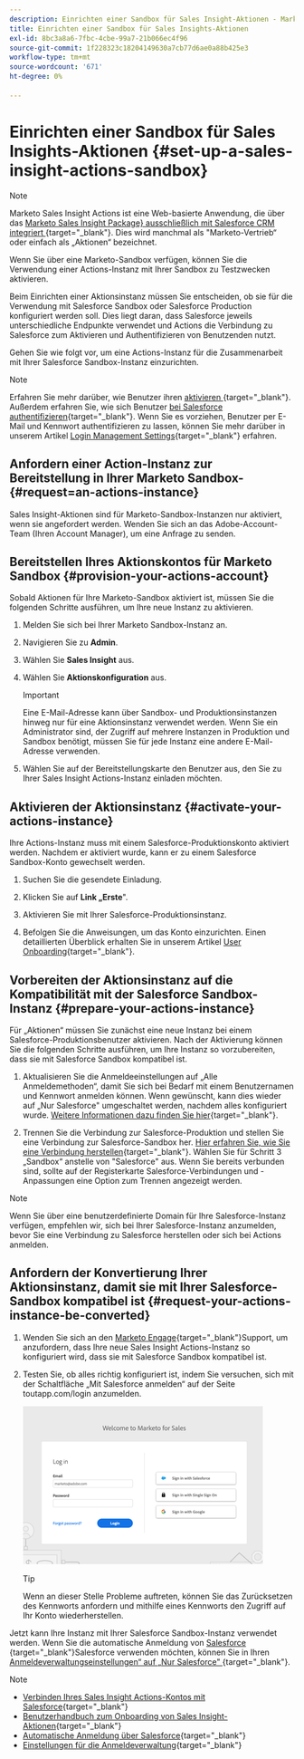 ```yaml
---
description: Einrichten einer Sandbox für Sales Insight-Aktionen - Marketo-Dokumente - Produktdokumentation
title: Einrichten einer Sandbox für Sales Insights-Aktionen
exl-id: 8bc3a8a6-7fbc-4cbe-99a7-21b066ec4f96
source-git-commit: 1f228323c18204149630a7cb77d6ae0a88b425e3
workflow-type: tm+mt
source-wordcount: '671'
ht-degree: 0%

---
```


# Einrichten einer Sandbox für Sales Insights-Aktionen {#set-up-a-sales-insight-actions-sandbox}

>[!NOTE]
>
>Marketo Sales Insight Actions ist eine Web-basierte Anwendung, die über das [Marketo Sales Insight Package} ausschließlich mit Salesforce CRM integriert ](/help/marketo/product-docs/marketo-sales-insight/msi-for-salesforce/installation/install-marketo-sales-insight-package-in-salesforce-appexchange.md){target="_blank"}. Dies wird manchmal als &quot;Marketo-Vertrieb“ oder einfach als „Aktionen“ bezeichnet.

Wenn Sie über eine Marketo-Sandbox verfügen, können Sie die Verwendung einer Actions-Instanz mit Ihrer Sandbox zu Testzwecken aktivieren.

Beim Einrichten einer Aktionsinstanz müssen Sie entscheiden, ob sie für die Verwendung mit Salesforce Sandbox oder Salesforce Production konfiguriert werden soll. Dies liegt daran, dass Salesforce jeweils unterschiedliche Endpunkte verwendet und Actions die Verbindung zu Salesforce zum Aktivieren und Authentifizieren von Benutzenden nutzt.

Gehen Sie wie folgt vor, um eine Actions-Instanz für die Zusammenarbeit mit Ihrer Salesforce Sandbox-Instanz einzurichten.

>[!NOTE]
>
>Erfahren Sie mehr darüber, wie Benutzer ihren [ aktivieren ](/help/marketo/product-docs/marketo-sales-insight/actions/getting-started/sales-insight-actions-user-onboarding-checklist.md){target="_blank"}. Außerdem erfahren Sie, wie sich Benutzer [bei Salesforce authentifizieren](/help/marketo/product-docs/marketo-sales-insight/actions/admin/auto-login-from-salesforce.md){target="_blank"}. Wenn Sie es vorziehen, Benutzer per E-Mail und Kennwort authentifizieren zu lassen, können Sie mehr darüber in unserem Artikel [Login Management Settings](/help/marketo/product-docs/marketo-sales-insight/actions/admin/login-management-settings.md){target="_blank"} erfahren.

## Anfordern einer Action-Instanz zur Bereitstellung in Ihrer Marketo Sandbox-{#request=an-actions-instance}

Sales Insight-Aktionen sind für Marketo-Sandbox-Instanzen nur aktiviert, wenn sie angefordert werden. Wenden Sie sich an das Adobe-Account-Team (Ihren Account Manager), um eine Anfrage zu senden.

## Bereitstellen Ihres Aktionskontos für Marketo Sandbox {#provision-your-actions-account}

Sobald Aktionen für Ihre Marketo-Sandbox aktiviert ist, müssen Sie die folgenden Schritte ausführen, um Ihre neue Instanz zu aktivieren.

1. Melden Sie sich bei Ihrer Marketo Sandbox-Instanz an.

1. Navigieren Sie zu **Admin**.

1. Wählen Sie **Sales Insight** aus.

1. Wählen Sie **Aktionskonfiguration** aus.

   >[!IMPORTANT]
   >
   >Eine E-Mail-Adresse kann über Sandbox- und Produktionsinstanzen hinweg nur für eine Aktionsinstanz verwendet werden. Wenn Sie ein Administrator sind, der Zugriff auf mehrere Instanzen in Produktion und Sandbox benötigt, müssen Sie für jede Instanz eine andere E-Mail-Adresse verwenden.

1. Wählen Sie auf der Bereitstellungskarte den Benutzer aus, den Sie zu Ihrer Sales Insight Actions-Instanz einladen möchten.

## Aktivieren der Aktionsinstanz {#activate-your-actions-instance}

Ihre Actions-Instanz muss mit einem Salesforce-Produktionskonto aktiviert werden. Nachdem er aktiviert wurde, kann er zu einem Salesforce Sandbox-Konto gewechselt werden.

1. Suchen Sie die gesendete Einladung.

1. Klicken Sie auf **Link „Erste**&quot;.

1. Aktivieren Sie mit Ihrer Salesforce-Produktionsinstanz.

1. Befolgen Sie die Anweisungen, um das Konto einzurichten. Einen detaillierten Überblick erhalten Sie in unserem Artikel [User Onboarding](/help/marketo/product-docs/marketo-sales-insight/actions/getting-started/sales-insight-actions-user-onboarding-guide.md){target="_blank"}.

## Vorbereiten der Aktionsinstanz auf die Kompatibilität mit der Salesforce Sandbox-Instanz {#prepare-your-actions-instance}

Für „Aktionen“ müssen Sie zunächst eine neue Instanz bei einem Salesforce-Produktionsbenutzer aktivieren. Nach der Aktivierung können Sie die folgenden Schritte ausführen, um Ihre Instanz so vorzubereiten, dass sie mit Salesforce Sandbox kompatibel ist.

1. Aktualisieren Sie die Anmeldeeinstellungen auf „Alle Anmeldemethoden“, damit Sie sich bei Bedarf mit einem Benutzernamen und Kennwort anmelden können. Wenn gewünscht, kann dies wieder auf „Nur Salesforce&quot; umgeschaltet werden, nachdem alles konfiguriert wurde. [Weitere Informationen dazu finden Sie hier](/help/marketo/product-docs/marketo-sales-insight/actions/admin/login-management-settings.md){target="_blank"}.

1. Trennen Sie die Verbindung zur Salesforce-Produktion und stellen Sie eine Verbindung zur Salesforce-Sandbox her. [Hier erfahren Sie, wie Sie eine Verbindung herstellen](/help/marketo/product-docs/marketo-sales-insight/actions/crm/salesforce-integration/connect-your-sales-insight-actions-account-to-salesforce.md){target="_blank"}. Wählen Sie für Schritt 3 „Sandbox“ anstelle von &quot;Salesforce&quot; aus. Wenn Sie bereits verbunden sind, sollte auf der Registerkarte Salesforce-Verbindungen und -Anpassungen eine Option zum Trennen angezeigt werden.

>[!NOTE]
>
>Wenn Sie über eine benutzerdefinierte Domain für Ihre Salesforce-Instanz verfügen, empfehlen wir, sich bei Ihrer Salesforce-Instanz anzumelden, bevor Sie eine Verbindung zu Salesforce herstellen oder sich bei Actions anmelden.

## Anfordern der Konvertierung Ihrer Aktionsinstanz, damit sie mit Ihrer Salesforce-Sandbox kompatibel ist {#request-your-actions-instance-be-converted}

1. Wenden Sie sich an den [Marketo Engage](https://nation.marketo.com/t5/support/ct-p/Support){target="_blank"}Support, um anzufordern, dass Ihre neue Sales Insight Actions-Instanz so konfiguriert wird, dass sie mit Salesforce Sandbox kompatibel ist.

1. Testen Sie, ob alles richtig konfiguriert ist, indem Sie versuchen, sich mit der Schaltfläche „Mit Salesforce anmelden“ auf der Seite toutapp.com/login anzumelden.

   ![](assets/set-up-a-sales-insight-actions-sandbox-1.png)

   >[!TIP]
   >
   >Wenn an dieser Stelle Probleme auftreten, können Sie das Zurücksetzen des Kennworts anfordern und mithilfe eines Kennworts den Zugriff auf Ihr Konto wiederherstellen.

Jetzt kann Ihre Instanz mit Ihrer Salesforce Sandbox-Instanz verwendet werden. Wenn Sie die automatische Anmeldung von [Salesforce ](/help/marketo/product-docs/marketo-sales-insight/actions/admin/auto-login-from-salesforce.md){target="_blank"}Salesforce verwenden möchten, können Sie in Ihren [Anmeldeverwaltungseinstellungen“ auf „Nur Salesforce&quot; ](/help/marketo/product-docs/marketo-sales-insight/actions/admin/login-management-settings.md){target="_blank"}.

>[!NOTE]
>
>* [Verbinden Ihres Sales Insight Actions-Kontos mit Salesforce](/help/marketo/product-docs/marketo-sales-insight/actions/crm/salesforce-integration/connect-your-sales-insight-actions-account-to-salesforce.md){target="_blank"}
>* [Benutzerhandbuch zum Onboarding von Sales Insight-Aktionen](/help/marketo/product-docs/marketo-sales-insight/actions/getting-started/sales-insight-actions-user-onboarding-guide.md){target="_blank"}
>* [Automatische Anmeldung über Salesforce](/help/marketo/product-docs/marketo-sales-insight/actions/admin/auto-login-from-salesforce.md){target="_blank"}
>* [Einstellungen für die Anmeldeverwaltung](/help/marketo/product-docs/marketo-sales-insight/actions/admin/login-management-settings.md){target="_blank"}
